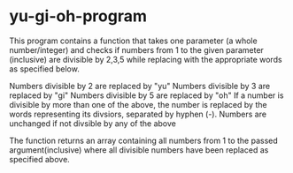 # yu-gi-oh-program

This program contains a function that takes one parameter (a whole number/integer) 
and checks if numbers from 1 to the given parameter (inclusive) are divisible by 
2,3,5 while replacing with the appropriate words as specified below.

Numbers divisible by 2 are replaced by "yu"
Numbers divisible by 3 are replaced by "gi"
Numbers divisible by 5 are replaced by "oh"
If a number is divisible by more than one of the above, the number is replaced by the words
representing its divsiors, separated by hyphen (-).
Numbers are unchanged if not divsible by any of the above

The function returns an array containing all numbers from 1 to the passed 
argument(inclusive) where all divisible numbers have been replaced as specified above.
